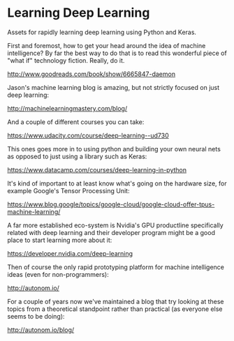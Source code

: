 # Learning Deep Learning 

Assets for rapidly learning deep learning using Python and Keras. 

First and foremost, how to get your head around the idea of machine intelligence? By far the best way to do that is to read this wonderful piece of "what if" technology fiction. Really, do it. 

http://www.goodreads.com/book/show/6665847-daemon

Jason's machine learning blog is amazing, but not strictly focused on just deep learning: 

http://machinelearningmastery.com/blog/

And a couple of different courses you can take:

https://www.udacity.com/course/deep-learning--ud730

This ones goes more in to using python and building your own neural nets as opposed to just using a library such as Keras: 

https://www.datacamp.com/courses/deep-learning-in-python

It's kind of important to at least know what's going on the hardware size, for example Google's Tensor Processing Unit:

https://www.blog.google/topics/google-cloud/google-cloud-offer-tpus-machine-learning/

A far more established eco-system is Nvidia's GPU productline specifically related with deep learning and their developer program might be a good place to start learning more about it: 

https://developer.nvidia.com/deep-learning

Then of course the only rapid prototyping platform for machine intelligence ideas (even for non-programmers):

http://autonom.io/

For a couple of years now we've maintained a blog that try looking at these topics from a theoretical standpoint rather than practical (as everyone else seems to be doing): 

http://autonom.io/blog/ 
